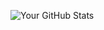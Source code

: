 ![Your GitHub Stats](https://github-readme-stats.vercel.app/api?username=rumenradev69&show_icons=true&theme=radical)
